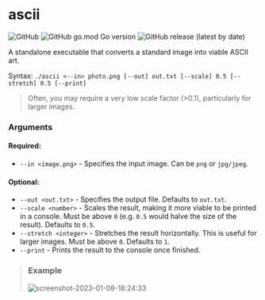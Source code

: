 # ascii

![GitHub](https://img.shields.io/github/license/jibstack64/ascii) ![GitHub go.mod Go version](https://img.shields.io/github/go-mod/go-version/jibstack64/ascii) ![GitHub release (latest by date)](https://img.shields.io/github/v/release/jibstack64/ascii)

A standalone executable that converts a standard image into viable ASCII art.

Syntax: `./ascii <--in> photo.png [--out] out.txt [--scale] 0.5 [--stretch] 0.5 [--print]`
> Often, you may require a very low scale factor (>0.1), particularly for larger images.

### Arguments

#### Required:
- `--in <image.png>` - Specifies the input image. Can be `png` or  `jpg/jpeg`.
  
#### Optional:
- `--out <out.txt>` - Specifies the output file. Defaults to `out.txt`.
- `--scale <number>` - Scales the result, making it more viable to be printed in a console. Must be above `0` (e.g. `0.5` would halve the size of the result). Defaults to `0.5`.
- `--stretch <integer>` - Stretches the result horizontally. This is useful for larger images. Must be above `0`. Defaults to `1`.
- `--print` - Prints the result to the console once finished.

> ### Example
> ![screenshot-2023-01-08-18:24:33](https://user-images.githubusercontent.com/107510599/211212584-6008ef34-bb5c-467e-ad0b-eaca82990e9d.png)
